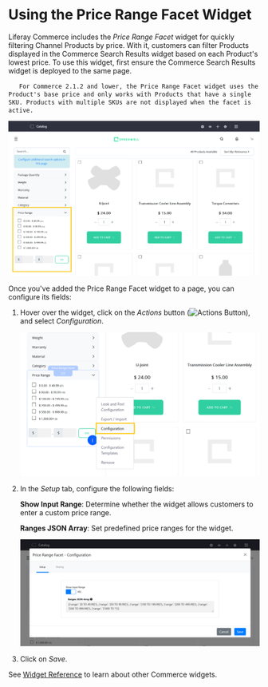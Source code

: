 # Using the Price Range Facet Widget

Liferay Commerce includes the *Price Range Facet* widget for quickly filtering Channel Products by price. With it, customers can filter Products displayed in the Commerce Search Results widget based on each Product's lowest price. To use this widget, first ensure the Commerce Search Results widget is deployed to the same page. <!--This is true once BPR-58520 is merged to 7.3.x; until then, the following admonition is also true of 7.3.x-->

```note::
   For Commerce 2.1.2 and lower, the Price Range Facet widget uses the Product's base price and only works with Products that have a single SKU. Products with multiple SKUs are not displayed when the facet is active.
```

![Use the Price Range Facet widget to filter Channel Products by price.](using-the-price-range-facet-widget/images/01.png)

Once you've added the Price Range Facet widget to a page, you can configure its fields:

1. Hover over the widget, click on the *Actions* button (![Actions Button](../../images/icon-actions.png)), and select *Configuration*.

   ![Configure the widget.](./using-the-price-range-facet-widget/images/02.png)

1. In the *Setup* tab, configure the following fields:

   **Show Input Range**: Determine whether the widget allows customers to enter a custom price range.

   **Ranges JSON Array**: Set predefined price ranges for the widget.

   ![Configure the widget's fields in the Setup tab.](using-the-price-range-facet-widget/images/03.png)

1. Click on *Save*.

See [Widget Reference](../widget-reference.md) to learn about other Commerce widgets.
